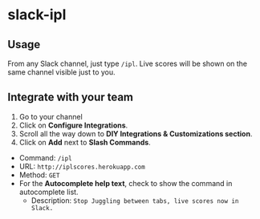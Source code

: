 # slack-ipl

## Usage

From any Slack channel, just type `/ipl`. Live scores will be shown on the same channel visible just to you.

## Integrate with your team

1. Go to your channel
2. Click on **Configure Integrations**.
3. Scroll all the way down to **DIY Integrations & Customizations section**.
4. Click on **Add** next to **Slash Commands**.
  - Command: `/ipl`
  - URL: `http://iplscores.herokuapp.com`
  - Method: `GET`
  - For the **Autocomplete help text**, check to show the command in autocomplete list.
    - Description: `Stop Juggling between tabs, live scores now in Slack.`
